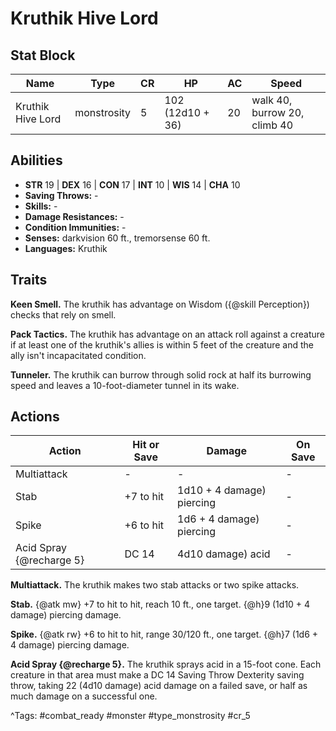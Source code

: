 # Kruthik Hive Lord

## Stat Block

| Name | Type | CR | HP | AC | Speed |
|------|------|----|----|----|-------|
| Kruthik Hive Lord | monstrosity | 5 | 102 (12d10 + 36) | 20 | walk 40, burrow 20, climb 40 |

## Abilities

- **STR** 19 | **DEX** 16 | **CON** 17 | **INT** 10 | **WIS** 14 | **CHA** 10
- **Saving Throws:** -  
- **Skills:** -  
- **Damage Resistances:** -  
- **Condition Immunities:** -  
- **Senses:** darkvision 60 ft., tremorsense 60 ft.  
- **Languages:** Kruthik

## Traits

**Keen Smell.** The kruthik has advantage on Wisdom ({@skill Perception}) checks that rely on smell.

**Pack Tactics.** The kruthik has advantage on an attack roll against a creature if at least one of the kruthik's allies is within 5 feet of the creature and the ally isn't incapacitated condition.

**Tunneler.** The kruthik can burrow through solid rock at half its burrowing speed and leaves a 10-foot-diameter tunnel in its wake.


## Actions

| Action | Hit or Save | Damage | On Save |
|--------|--------------|--------|----------|
| Multiattack | - | - | - |
| Stab | +7 to hit | 1d10 + 4 damage) piercing | - |
| Spike | +6 to hit | 1d6 + 4 damage) piercing | - |
| Acid Spray {@recharge 5} | DC 14 | 4d10 damage) acid | - |

**Multiattack.** The kruthik makes two stab attacks or two spike attacks.

**Stab.** {@atk mw} +7 to hit to hit, reach 10 ft., one target. {@h}9 (1d10 + 4 damage) piercing damage.

**Spike.** {@atk rw} +6 to hit to hit, range 30/120 ft., one target. {@h}7 (1d6 + 4 damage) piercing damage.

**Acid Spray {@recharge 5}.** The kruthik sprays acid in a 15-foot cone. Each creature in that area must make a DC 14 Saving Throw Dexterity saving throw, taking 22 (4d10 damage) acid damage on a failed save, or half as much damage on a successful one.


^Tags: #combat_ready #monster #type_monstrosity #cr_5
